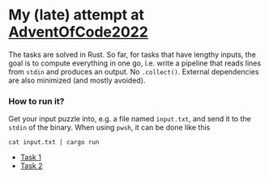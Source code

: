 # My (late) attempt at [AdventOfCode2022](https://adventofcode.com/2022)

The tasks are solved in Rust.
So far, for tasks that have lengthy inputs, the goal is to compute everything in one go, i.e. write a pipeline that reads lines from `stdin` and produces an output. No `.collect()`. External dependencies are also minimized (and mostly avoided).

### How to run it?

Get your input puzzle into, e.g. a file named `input.txt`, and send it to the `stdin` of the binary. When using `pwsh`, it can be done like this

```pwsh
cat input.txt | cargo run
```

- [Task 1](./01)
- [Task 2](./02)
